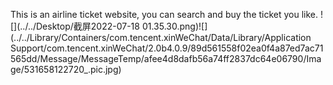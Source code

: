 This is an airline ticket website, you can search and buy the ticket you like.
![](../../Desktop/截屏2022-07-18 01.35.30.png)![](../../Library/Containers/com.tencent.xinWeChat/Data/Library/Application Support/com.tencent.xinWeChat/2.0b4.0.9/89d561558f02ea0f4a87ed7ac71565dd/Message/MessageTemp/afee4d8dafb56a74ff2837dc64e06790/Image/531658122720_.pic.jpg)